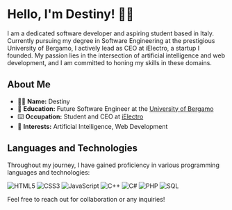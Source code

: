 # Hello, I'm Destiny! 👋🏻

I am a dedicated software developer and aspiring student based in Italy. Currently pursuing my degree in Software Engineering at the prestigious University of Bergamo, I actively lead as CEO at iElectro, a startup I founded. My passion lies in the intersection of artificial intelligence and web development, and I am committed to honing my skills in these domains.

## About Me
- 🖐🏻 **Name:** Destiny
- 🏫 **Education:** Future Software Engineer at the [University of Bergamo](https://lt-ii.unibg.it/it)
- ⌨️ **Occupation:** Student and CEO at [iElectro](https://ielectro.altervista.org)
- 🧐 **Interests:** Artificial Intelligence, Web Development

## Languages and Technologies

Throughout my journey, I have gained proficiency in various programming languages and technologies:

![HTML5](https://img.shields.io/badge/HTML5-E34F26?style=for-the-badge&logo=html5&logoColor=white)
![CSS3](https://img.shields.io/badge/CSS3-1572B6?style=for-the-badge&logo=css3&logoColor=white)
![JavaScript](https://img.shields.io/badge/JavaScript-F7DF1E?style=for-the-badge&logo=javascript&logoColor=black)
![C++](https://img.shields.io/badge/C++-00599C?style=for-the-badge&logo=c%2B%2B&logoColor=white)
![C#](https://img.shields.io/badge/C%23-239120?style=for-the-badge&logo=c-sharp&logoColor=white)
![PHP](https://img.shields.io/badge/PHP-777BB4?style=for-the-badge&logo=php&logoColor=white)
![SQL](https://img.shields.io/badge/SQL-025E8C?style=for-the-badge&logo=amazon-dynamodb&logoColor=white)

Feel free to reach out for collaboration or any inquiries!
